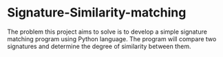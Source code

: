 # Signature-Similarity-matching
The problem this project aims to solve is to develop a simple signature matching program using Python language. The program will compare two signatures and determine the degree of similarity between them.
